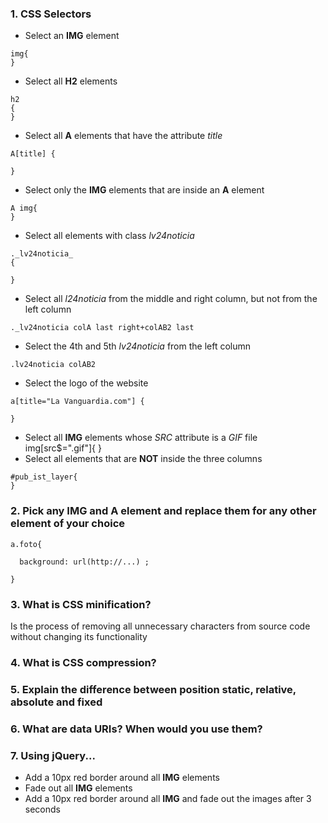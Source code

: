 ### 1. CSS Selectors

* Select an __IMG__ element
```  
img{
}
``` 
* Select all __H2__ elements
```
h2 
{ 
}
```
* Select all __A__ elements that have the attribute _title_
```
A[title] {

}

```
* Select only the __IMG__ elements that are inside an __A__ element
```
A img{
}
```
* Select all elements with class _lv24noticia_
```
._lv24noticia_
{ 

}
```
* Select all _l24noticia_ from the middle and right column, but not from the left column
```
._lv24noticia colA last right+colAB2 last

```
* Select the 4th and 5th _lv24noticia_ from the left column
```
.lv24noticia colAB2
```
* Select the logo of the website
```
a[title="La Vanguardia.com"] {   

}
```
* Select all __IMG__ elements whose _SRC_ attribute is a _GIF_ file
img[src$=".gif"]{
}
* Select all elements that are __NOT__ inside the three columns
```
#pub_ist_layer{
}
```


### 2. Pick any __IMG__ and __A__ element and replace them for any other element of your choice
```
a.foto{
  
  background: url(http://...) ;

}
```

### 3. What is CSS minification?
  Is the process of removing all unnecessary characters from source code without changing its functionality

### 4. What is CSS compression?

### 5. Explain the difference between position static, relative, absolute and fixed

### 6. What are data URIs? When would you use them?

### 7. Using jQuery...

* Add a 10px red border around all __IMG__ elements 
* Fade out all __IMG__ elements
* Add a 10px red border around all __IMG__ and fade out the images after 3 seconds
